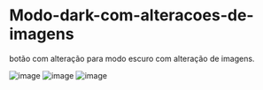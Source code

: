 # Modo-dark-com-alteracoes-de-imagens
botão com alteração para modo escuro com alteração de imagens.

![image](https://github.com/GM0R3NO/Modo-dark-com-alteracoes-de-imagens/assets/138832669/9a45953f-00dd-4754-832a-c9839a9b3e45)
![image](https://github.com/GM0R3NO/Modo-dark-com-alteracoes-de-imagens/assets/138832669/3b5fb021-f289-4165-8cda-b6d218be5a21)
![image](https://github.com/GM0R3NO/Modo-dark-com-alteracoes-de-imagens/assets/138832669/c0882288-202e-47e4-b146-24830af8da78)

